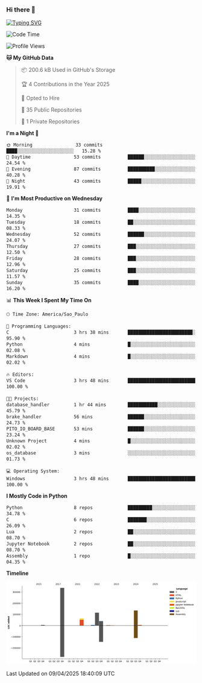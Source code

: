 ### Hi there 👋

<a href="https://git.io/typing-svg"><img src="https://readme-typing-svg.herokuapp.com?font=Fira+Code&duration=2000&pause=100&center=true&vCenter=true&multiline=true&width=720&height=175&lines=Gui's+are+a+lie%2C+they+are+just+front-ends+to+the+shell.;Through+the+shell%2C+I+gain+sudo.;Through+sudo%2C+I+gain+power.;Through+power%2C+I+gain+root.;Through+root%2C+my+chains+are+broken.;uid%3D0+shall+free+me...." alt="Typing SVG" /></a>


<!--START_SECTION:waka-->
![Code Time](http://img.shields.io/badge/Code%20Time-1%2C052%20hrs%2029%20mins-blue)

![Profile Views](http://img.shields.io/badge/Profile%20Views-0-blue)

**🐱 My GitHub Data** 

> 📦 200.6 kB Used in GitHub's Storage 
 > 
> 🏆 4 Contributions in the Year 2025
 > 
> 💼 Opted to Hire
 > 
> 📜 35 Public Repositories 
 > 
> 🔑 1 Private Repositories 
 > 
**I'm a Night 🦉** 

```text
🌞 Morning                33 commits          ████░░░░░░░░░░░░░░░░░░░░░   15.28 % 
🌆 Daytime                53 commits          ██████░░░░░░░░░░░░░░░░░░░   24.54 % 
🌃 Evening                87 commits          ██████████░░░░░░░░░░░░░░░   40.28 % 
🌙 Night                  43 commits          █████░░░░░░░░░░░░░░░░░░░░   19.91 % 
```
📅 **I'm Most Productive on Wednesday** 

```text
Monday                   31 commits          ████░░░░░░░░░░░░░░░░░░░░░   14.35 % 
Tuesday                  18 commits          ██░░░░░░░░░░░░░░░░░░░░░░░   08.33 % 
Wednesday                52 commits          ██████░░░░░░░░░░░░░░░░░░░   24.07 % 
Thursday                 27 commits          ███░░░░░░░░░░░░░░░░░░░░░░   12.50 % 
Friday                   28 commits          ███░░░░░░░░░░░░░░░░░░░░░░   12.96 % 
Saturday                 25 commits          ███░░░░░░░░░░░░░░░░░░░░░░   11.57 % 
Sunday                   35 commits          ████░░░░░░░░░░░░░░░░░░░░░   16.20 % 
```


📊 **This Week I Spent My Time On** 

```text
🕑︎ Time Zone: America/Sao_Paulo

💬 Programming Languages: 
C                        3 hrs 38 mins       ████████████████████████░   95.90 % 
Python                   4 mins              █░░░░░░░░░░░░░░░░░░░░░░░░   02.08 % 
Markdown                 4 mins              █░░░░░░░░░░░░░░░░░░░░░░░░   02.02 % 

🔥 Editors: 
VS Code                  3 hrs 48 mins       █████████████████████████   100.00 % 

🐱‍💻 Projects: 
database_handler         1 hr 44 mins        ███████████░░░░░░░░░░░░░░   45.79 % 
brake_handler            56 mins             ██████░░░░░░░░░░░░░░░░░░░   24.73 % 
PITO_IO_BOARD_BASE       53 mins             ██████░░░░░░░░░░░░░░░░░░░   23.24 % 
Unknown Project          4 mins              █░░░░░░░░░░░░░░░░░░░░░░░░   02.02 % 
os_database              3 mins              ░░░░░░░░░░░░░░░░░░░░░░░░░   01.73 % 

💻 Operating System: 
Windows                  3 hrs 48 mins       █████████████████████████   100.00 % 
```

**I Mostly Code in Python** 

```text
Python                   8 repos             █████████░░░░░░░░░░░░░░░░   34.78 % 
C                        6 repos             ███████░░░░░░░░░░░░░░░░░░   26.09 % 
Lua                      2 repos             ██░░░░░░░░░░░░░░░░░░░░░░░   08.70 % 
Jupyter Notebook         2 repos             ██░░░░░░░░░░░░░░░░░░░░░░░   08.70 % 
Assembly                 1 repo              █░░░░░░░░░░░░░░░░░░░░░░░░   04.35 % 
```



**Timeline**

![Lines of Code chart](https://raw.githubusercontent.com/Gedankenn/Gedankenn/main/assets/bar_graph.png)


 Last Updated on 09/04/2025 18:40:09 UTC
<!--END_SECTION:waka-->
